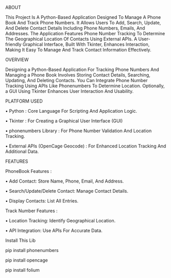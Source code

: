 ABOUT

This Project Is A Python-Based Application Designed To Manage A Phone Book And Track Phone Numbers. It Allows Users To Add, Search, Update, And Delete Contact Details Including Phone Numbers, Emails, And Addresses. The Application Features Phone Number Tracking To Determine The Geographical Location Of Contacts Using External APIs. A User-friendly Graphical Interface, Built With Tkinter, Enhances Interaction, Making It Easy To Manage And Track Contact Information Effectively.


OVERVIEW

Designing a Python-Based Application For Tracking Phone Numbers And Managing a Phone Book Involves Storing Contact Details, Searching, Updating, And Deleting Contacts. You Can Integrate Phone Number Tracking Using APIs Like Phonenumbers To Determine Location. Optionally, a GUI Using Tkinter Enhances User Interaction And Usability.


PLATFORM USED

• Python : Core Language For Scripting And Application Logic.

• Tkinter : For Creating a Graphical User Interface (GUI)

• phonenumbers Library : For Phone Number Validation And Location Tracking.

• External APIs (OpenCage Geocode) : For Enhanced Location Tracking And Additional Data.


FEATURES

PhoneBook Features :

• Add Contact: Store Name, Phone, Email, And Address.

• Search/Update/Delete Contact: Manage Contact Details.

• Display Contacts: List All Entries.

Track Number Features :

• Location Tracking: Identify Geographical Location.

• API Integration: Use APIs For Accurate Data.


Install This Lib

pip install phonenumbers

pip install opencage

pip install folium

